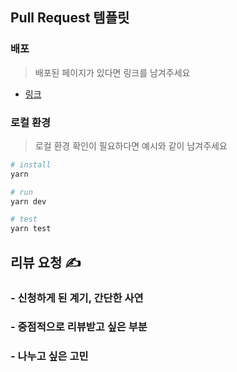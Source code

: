 
## Pull Request 템플릿

###  배포

> 배포된 페이지가 있다면 링크를 남겨주세요

- [링크](https://velog.io/@bokdol11859)

###  로컬 환경

> 로컬 환경 확인이 필요하다면 예시와 같이 남겨주세요

```bash
# install
yarn

# run
yarn dev

# test
yarn test
```

## 리뷰 요청 ✍️

### - 신청하게 된 계기, 간단한 사연

### - 중점적으로 리뷰받고 싶은 부분

### - 나누고 싶은 고민
